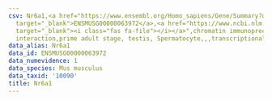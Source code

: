 ```yaml
---
csv: Nr6a1,<a href="https://www.ensembl.org/Homo_sapiens/Gene/Summary?db=core;g=ENSMUSG00000063972"
  target="_blank">ENSMUSG00000063972</a>,<a href="https://www.ncbi.nlm.nih.gov/pubmed/25450459"
  target="_blank"><i class="fas fa-file"></i></a>",chromatin immunoprecipitation assay,direct
  interaction,prime adult stage, testis, Spermatocyte,,,transcriptional regulation,
data_alias: Nr6a1
data_id: ENSMUSG00000063972
data_numevidence: 1
data_species: Mus musculus
data_taxid: '10090'
title: Nr6a1
---
```

